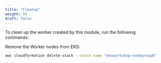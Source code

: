 ```yaml
---
title: "Cleanup"
weight: 50
draft: false
---
```

To clean up the worker created by this module, run the following commands:

Remove the Worker nodes from EKS:

```bash
aws cloudformation delete-stack --stack-name "eksworkshop-nodegroup0"
```
